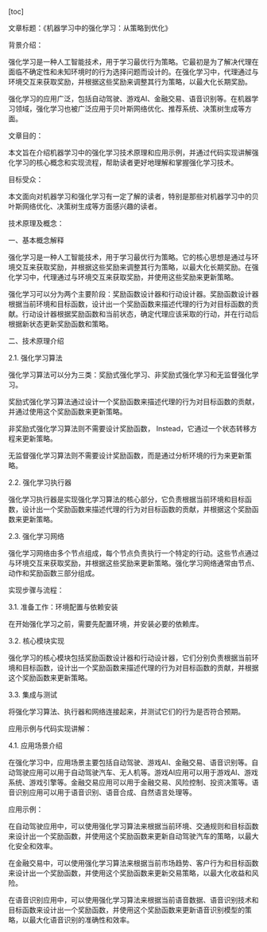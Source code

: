 
[toc]                    
                
                
文章标题：《机器学习中的强化学习：从策略到优化》

背景介绍：

强化学习是一种人工智能技术，用于学习最优行为策略。它最初是为了解决代理在面临不确定性和未知环境时的行为选择问题而设计的。在强化学习中，代理通过与环境交互来获取奖励，并根据这些奖励来调整其行为策略，以最大化长期奖励。

强化学习的应用广泛，包括自动驾驶、游戏AI、金融交易、语音识别等。在机器学习领域，强化学习也被广泛应用于贝叶斯网络优化、推荐系统、决策树生成等方面。

文章目的：

本文旨在介绍机器学习中的强化学习技术原理和应用示例，并通过代码实现讲解强化学习的核心概念和实现流程，帮助读者更好地理解和掌握强化学习技术。

目标受众：

本文面向对机器学习和强化学习有一定了解的读者，特别是那些对机器学习中的贝叶斯网络优化、决策树生成等方面感兴趣的读者。

技术原理及概念：

一、基本概念解释

强化学习是一种人工智能技术，用于学习最优行为策略。它的核心思想是通过与环境交互来获取奖励，并根据这些奖励来调整其行为策略，以最大化长期奖励。在强化学习中，代理通过与环境交互来获取奖励，并使用这些奖励来更新策略。

强化学习可以分为两个主要阶段：奖励函数设计器和行动设计器。奖励函数设计器根据当前环境和目标函数，设计出一个奖励函数来描述代理的行为对目标函数的贡献。行动设计器根据奖励函数和当前状态，确定代理应该采取的行动，并在行动后根据新状态更新奖励函数和策略。

二、技术原理介绍

2.1. 强化学习算法

强化学习算法可以分为三类：奖励式强化学习、非奖励式强化学习和无监督强化学习。

奖励式强化学习算法通过设计一个奖励函数来描述代理的行为对目标函数的贡献，并通过使用这个奖励函数来更新策略。

非奖励式强化学习算法则不需要设计奖励函数， Instead，它通过一个状态转移方程来更新策略。

无监督强化学习算法则不需要设计奖励函数，而是通过分析环境的行为来更新策略。

2.2. 强化学习执行器

强化学习执行器是实现强化学习算法的核心部分，它负责根据当前环境和目标函数，设计出一个奖励函数来描述代理的行为对目标函数的贡献，并根据这个奖励函数来更新策略。

2.3. 强化学习网络

强化学习网络由多个节点组成，每个节点负责执行一个特定的行动。这些节点通过与环境交互来获取奖励，并根据这些奖励来更新策略。强化学习网络通常由节点、动作和奖励函数三部分组成。

实现步骤与流程：

3.1. 准备工作：环境配置与依赖安装

在开始强化学习之前，需要先配置环境，并安装必要的依赖库。

3.2. 核心模块实现

强化学习的核心模块包括奖励函数设计器和行动设计器，它们分别负责根据当前环境和目标函数，设计出一个奖励函数来描述代理的行为对目标函数的贡献，并根据这个奖励函数来更新策略。

3.3. 集成与测试

将强化学习算法、执行器和网络连接起来，并测试它们的行为是否符合预期。

应用示例与代码实现讲解：

4.1. 应用场景介绍

在强化学习中，应用场景主要包括自动驾驶、游戏AI、金融交易、语音识别等。自动驾驶应用可以用于自动驾驶汽车、无人机等。游戏AI应用可以用于游戏AI、游戏系统、游戏引擎等。金融交易应用可以用于金融交易、风险控制、投资决策等。语音识别应用可以用于语音识别、语音合成、自然语言处理等。

应用示例：

在自动驾驶应用中，可以使用强化学习算法来根据当前环境、交通规则和目标函数来设计出一个奖励函数，并使用这个奖励函数来更新自动驾驶汽车的策略，以最大化安全和效率。

在金融交易中，可以使用强化学习算法来根据当前市场趋势、客户行为和目标函数来设计出一个奖励函数，并使用这个奖励函数来更新交易策略，以最大化收益和风险。

在语音识别应用中，可以使用强化学习算法来根据当前语音数据、语音识别技术和目标函数来设计出一个奖励函数，并使用这个奖励函数来更新语音识别模型的策略，以最大化语音识别的准确性和效率。

